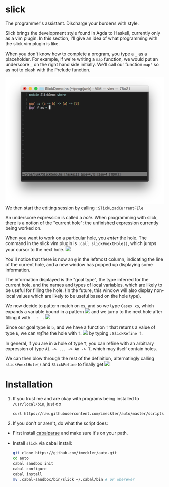 # slick

The programmer's assistant. Discharge your burdens with style.

Slick brings the development style found in Agda to Haskell, currently only
as a vim plugin. In this section, I'll give an idea of what programming with
the slick vim plugin is like.

When you don't know how to complete a program, you type a `_` as a placeholder.
For example, if we're writing a `map` function, we would put an underscore `_`
on the right hand side initially. We'll call our function `map'` so as not to
clash with the Prelude function.

![](/images/readme/1.png)
We then start the editing session by calling `:SlickLoadCurrentFIle`

An underscore expression is called a *hole*. When programming with slick, there is
a notion of the "current hole": the unfinished expression currently being worked on.

When you want to work on a particular hole, you *enter* the hole. The command in the
slick vim plugin is `:call slick#nextHole()`, which jumps your cursor to the next
hole.
![](/images/3.png)

You'll notice that there is now an `@` in the leftmost column, indicating the line
of the current hole, and a new window has popped up displaying some information.

The information displayed is the "goal type", the type inferred for the current hole,
and the names and types of local variables, which are likely to be useful for filling
the hole. (In the future, this window will also display non-local values which are
likely to be useful based on the hole type).

We now decide to pattern match on `xs`, and so we type `Casex xs`, which expands a variable
bound in a pattern
![](/images/4.png)
and we jump to the next hole after filling it with `_ : _`.
![](/images/5.png)

Since our goal type is `b`, and we have a function `f` that returns a value of type `b`,
we can *refine* the hole with `f`.
![](/images/6.png)
by typing `:SlickRefine f`.

In general, if you are in a hole of type `T`, you can refine with an arbitrary expression
of type `A1 -> ... -> An -> T`, which may itself contain holes.

We can then blow through the rest of the definition, alternatingly
calling `slick#nextHole()` and `SlickRefine` to finally get
![](/images/10.png)

# Installation
1. If you trust me and are okay with programs being installed to `/usr/local/bin`,
   just do
   ```bash
   curl https://raw.githubusercontent.com/imeckler/auto/master/scripts/install.sh | bash
   ```

2. If you don't or aren't, do what the script does:
  - First install [cabalparse](https://github.com/imeckler/cabalparse) and
    make sure it's on your path.
  - Install `slick` via cabal install:

    ```bash
    git clone https://github.com/imeckler/auto.git
    cd auto
    cabal sandbox init
    cabal configure
    cabal install
    mv .cabal-sandbox/bin/slick ~/.cabal/bin # or wherever
    ```
